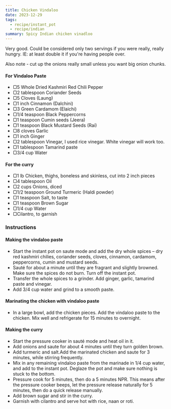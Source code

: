 ```yaml
---
title: Chicken Vindaloo
date: 2023-12-29
tags:
  - recipe/instant_pot
  - recipe/indian
summary: Spicy Indian chicken vinadloo
---
```


Very good. Could be considered only two servings if you were really, really hungry. IE: at least double it if you're having people over. 

Also note - cut up the onions really small unless you want big onion chunks. 

#### For Vindaloo Paste

- ▢5 Whole Dried Kashmiri Red Chili Pepper
- ▢2 tablespoon Coriander Seeds
- ▢5 Cloves (Laung)
- ▢1 inch Cinnamon (Dalchini)
- ▢3 Green Cardamom (Elaichi)
- ▢1/4 teaspoon Black Peppercorns
- ▢1 teaspoon Cumin seeds (Jeera)
- ▢1 teaspoon Black Mustard Seeds (Rai)
- ▢8 cloves Garlic
- ▢1 inch Ginger
- ▢2 tablespoon Vinegar, I used rice vinegar. White vinegar will work too.
- ▢1 tablespoon Tamarind paste
- ▢3/4 cup Water

#### For the curry

- ▢1 lb Chicken, thighs, boneless and skinless, cut into 2 inch pieces
- ▢4 tablespoon Oil
- ▢2 cups Onions, diced
- ▢1/2 teaspoon Ground Turmeric (Haldi powder)
- ▢1 teaspoon Salt, to taste
- ▢1 teaspoon Brown Sugar
- ▢1/4 cup Water
- ▢Cilantro, to garnish

### Instructions 

#### Making the vindaloo paste

- Start the instant pot on saute mode and add the dry whole spices – dry red kashmiri chilies, coriander seeds, cloves, cinnamon, cardamom, peppercorns, cumin and mustard seeds.
- Sauté for about a minute until they are fragrant and slightly browned. Make sure the spices do not burn. Turn off the instant pot.
- Transfer the whole spices to a grinder. Add ginger, garlic, tamarind paste and vinegar. 
- Add 3/4 cup water and grind to a smooth paste. 

#### Marinating the chicken with vindaloo paste

- In a large bowl, add the chicken pieces. Add the vindaloo paste to the chicken. Mix well and refrigerate for 15 minutes to overnight.

#### Making the curry

- Start the pressure cooker in sauté mode and heat oil in it.
- Add onions and saute for about 4 minutes until they turn golden brown.
- Add turmeric and salt.Add the marinated chicken and saute for 3 minutes, while stirring frequently.
- Mix in any remaining vindaloo paste from the marinade in 1/4 cup water, and add to the instant pot. Deglaze the pot and make sure nothing is stuck to the bottom.  
- Pressure cook for 5 minutes, then do a 5 minutes NPR. This means after the pressure cooker beeps, let the pressure release naturally for 5 minutes, then do a quick release manually.  
- Add brown sugar and stir in the curry.
- Garnish with cilantro and serve hot with rice, naan or roti.  